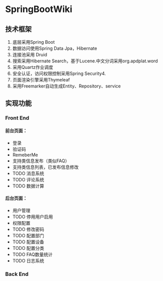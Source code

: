 # SpringBootWiki

## 技术框架
1. 底层采用Spring Boot
2. 数据访问使用Spring Data Jpa，Hibernate
3. 连接池采用 Druid
4. 搜索采用Hibernate Search，基于Lucene.中文分词采用org.apdplat.word 
5. 采用Quartz作业调度
6. 安全认证，访问权限控制采用Spring Security4.
7. 页面渲染引擎采用Thymeleaf
8. 采用Freemarker自动生成Entity、Repository、service

## 实现功能
### Front End
#### 前台页面：
* 登录
* 验证码
* RemeberMe
* 支持类信息发布（类似FAQ）
* 支持类信息列表，已发布信息修改
* TODO 消息系统
* TODO 评论系统
* TODO 数据计算


#### 后台页面：
* 用户管理
* TODO 停用用户启用
* 权限配置
* TODO 修改密码
* TODO 配置部门
* TODO 配置设备
* TODO 配置分类
* TODO FAQ数量统计
* TODO 日志系统

### Back End